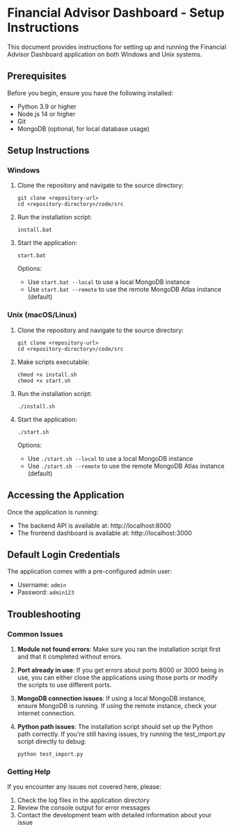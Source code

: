 # Financial Advisor Dashboard - Setup Instructions

This document provides instructions for setting up and running the Financial Advisor Dashboard application on both Windows and Unix systems.

## Prerequisites

Before you begin, ensure you have the following installed:

- Python 3.9 or higher
- Node.js 14 or higher
- Git
- MongoDB (optional, for local database usage)

## Setup Instructions

### Windows

1. Clone the repository and navigate to the source directory:
   ```
   git clone <repository-url>
   cd <repository-directory>/code/src
   ```

2. Run the installation script:
   ```
   install.bat
   ```

3. Start the application:
   ```
   start.bat
   ```
   
   Options:
   - Use `start.bat --local` to use a local MongoDB instance
   - Use `start.bat --remote` to use the remote MongoDB Atlas instance (default)

### Unix (macOS/Linux)

1. Clone the repository and navigate to the source directory:
   ```
   git clone <repository-url>
   cd <repository-directory>/code/src
   ```

2. Make scripts executable:
   ```
   chmod +x install.sh
   chmod +x start.sh
   ```

3. Run the installation script:
   ```
   ./install.sh
   ```

4. Start the application:
   ```
   ./start.sh
   ```
   
   Options:
   - Use `./start.sh --local` to use a local MongoDB instance
   - Use `./start.sh --remote` to use the remote MongoDB Atlas instance (default)

## Accessing the Application

Once the application is running:

- The backend API is available at: http://localhost:8000
- The frontend dashboard is available at: http://localhost:3000

## Default Login Credentials

The application comes with a pre-configured admin user:

- Username: `admin`
- Password: `admin123`

## Troubleshooting

### Common Issues

1. **Module not found errors**: Make sure you ran the installation script first and that it completed without errors.

2. **Port already in use**: If you get errors about ports 8000 or 3000 being in use, you can either close the applications using those ports or modify the scripts to use different ports.

3. **MongoDB connection issues**: If using a local MongoDB instance, ensure MongoDB is running. If using the remote instance, check your internet connection.

4. **Python path issues**: The installation script should set up the Python path correctly. If you're still having issues, try running the test_import.py script directly to debug:
   ```
   python test_import.py
   ```

### Getting Help

If you encounter any issues not covered here, please:

1. Check the log files in the application directory
2. Review the console output for error messages
3. Contact the development team with detailed information about your issue 